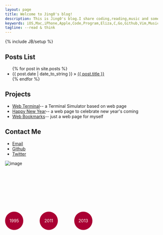 ```yaml
---
layout: page
title: Welcome to Jing0's blog!
description: This is Jing0's blog.I share coding,reading,music and some thoughts about life here.
keywords: iOS,Mac,iPhone,Apple,Code,Program,Eliza,C,Go,Github,Vim,Music,Reading,Jackie Kuo,音乐，编程，读书，阅读
tagline: --read & think
---
```

{% include JB/setup %}
    
## Posts List

<ul class="posts">
  {% for post in site.posts %}
    <li><span>{{ post.date | date_to_string }}</span> &raquo; <a href="{{ BASE_PATH }}{{ post.url }}">{{ post.title }}</a></li>
  {% endfor %}
</ul>

## Projects

* [Web Terminal](http://web-terminal.qiniudn.com/)-- a Terminal Simulator based on web page
* [Happy New Year](http://happy-new-year-from-jackie.u.qiniudn.com/)-- a web page to celebrate new year's coming
* [Web Bookmarks](http://mybookmarks.u.qiniudn.com/)-- just a web page for myself

## Contact Me

* [Email](mailto:j.kuo2012@gmail.com)
* [Github](https://github.com/jing0)
* [Twitter](https://twitter.com/jok3rME)

![image](http://jing0-github-io.qiniudn.com/QR.png)
<script src="//code.jquery.com/jquery-1.11.0.min.js"></script>
<script src="//code.jquery.com/jquery-migrate-1.2.1.min.js"></script>
<style>
.timeline {
	position: relative;
	margin-top: 150px;
	height: 60px;
}
.time-item {
	position: relative;
	display: inline-block;
	zoom: 1;
	margin-right: 50px;
}
.time {
	display: block;
	background-color: #a03;
	color: #fff;
	border-radius: 60px;
	width: 60px;
	height: 60px;
	line-height: 60px;
	text-align: center;
}
.event {
	background-color: rgba(0,0,0,.8);
	padding: 10px;
	border-radius: 4px;
	-webkit-border-radius: 4px;
	display: none;
	position: absolute;
	bottom: 40px;
	color: #fff;
}
.event:before {
	content: "";
	display: block;
	position: absolute;
	bottom: -20px;
	height: 0;
	width: 0;
	overflow: hidden;
	font-size: 0;
	line-height: 0;
	border-color: rgba(0,0,0,.8) transparent transparent transparent;
	border-style: solid dashed dashed dashed;
	border-width: 40px 0 0 0;
}
.time-item:hover .event {
	display: block;
}
</style>
<div class="timeline">
		<div class="line"></div>
		<div class="time-item">
			<span class="time">1995</span>
			<div class="event">Born</div>
		</div>
		<div class="time-item">
			<span class="time">2011</span>
			<div class="event">Learned about Java and first Android app</div>
		</div>
		<div class="time-item">
			<span class="time">2013</span>
			<div class="event">Entered University</div>
		</div>
</div>
